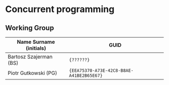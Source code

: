 # Concurrent programming

## Working Group

| Name Surname (initials) | GUID                                     |
| ----------------------- | ---------------------------------------- |
| Bartosz Szajerman (BS)  | `{??????}` |
| Piotr Gutkowski (PG)    | `{EEA75370-A73E-42C8-B8AE-A41BE2B65E67}` |
